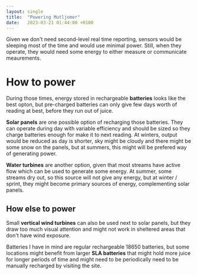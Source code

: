 ```yaml
---
layout: single
title:  "Powering Mutljomer"
date:   2023-03-21 01:44:00 +0100
---
```

Given we don't need second-level real time reporting, sensors would be sleeping most of the time and would use minimal power. Still, when they operate, they would need some energy to either measure or communicate meaurements.

# How to power

 During those times, energy stored in rechargeable **batteries** looks like the best opton, but pre-charged batteries can only give few days worth of reading at best, before they run out of juice. 

**Solar panels** are one possible option of recharging those batteries. They can operate during day with variable efficiency and should be sized so they charge batteries enough for make it to next reading. At winters, output would be reduced as day is shorter, sky might be cloudy and there might be some snow on the panels, but at summers, this might will be prefered way of generating power.

**Water turbines** are another option, given that most streams have active flow which can be used to generate some energy. At summer, some streams dry out, so this source will not give any energy, but at winter / sprint, they might become primary sources of energy, complementing solar panels. 

## How else to power 

Small **vertical wind turbines** can also be used next to solar panels, but they draw too much visual attention and might not work in sheltered areas that don't have wind exposure. 

Batteries I have in mind are regular rechargeable 18650 batteries, but some locations might benefit from larger **SLA batteries** that might hold more juice for longer periods of time and might need to be periodically need to be manually recharged by visiting the site. 
